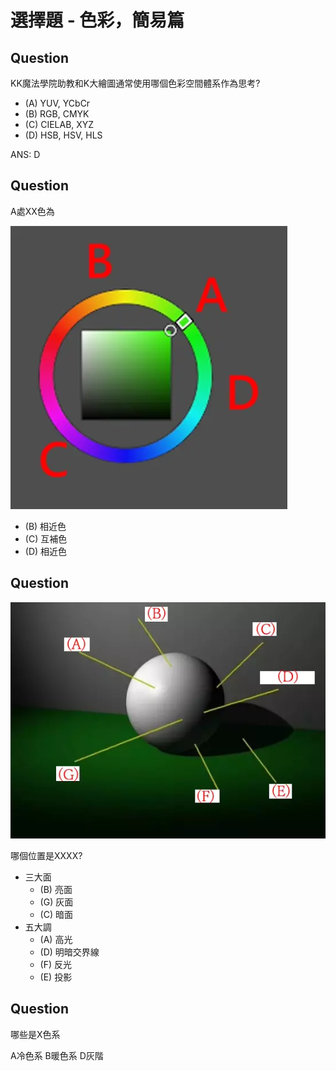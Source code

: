 # 選擇題 - 色彩，簡易篇

## Question

KK魔法學院助教和K大繪圖通常使用哪個色彩空間體系作為思考?

* (A) YUV, YCbCr
* (B) RGB, CMYK
* (C) CIELAB, XYZ
* (D) HSB, HSV, HLS

ANS: D

## Question

A處XX色為

![](./color_ring.webp)

* (B) 相近色
* (C) 互補色
* (D) 相近色

## Question
![](./三大面五大調.webp)

哪個位置是XXXX?

* 三大面
  * (B) 亮面
  * (G) 灰面
  * (C) 暗面
* 五大調
  * (A) 高光
  * (D) 明暗交界線
  * (F) 反光
  * (E) 投影
  
<style>
  .option-container {
    margin-bottom: 20px;
    padding: 10px;
    border: 1px solid #ccc;
  }
  .option-title {
    font-size: 16px;
    font-weight: bold;
    margin-bottom: 5px;
  }
  .square {
    width: 50px;
    height: 50px;
    display: inline-block; /* Ensures squares are side-by-side */
    margin-right: 5px;
  }
  .clear {
    clear: both; /* Ensures each option container starts on a new line */
  }
</style>

## Question

哪些是X色系

<div id="quizContainer"></div>

<script>
  const options = {
    'A': ['#2dfcd9', '#0000FF', '#00FFFF', '#3c8bc0'],
    'B': ['#d84b21', '#d3a375', '#ff1d55', '#e91717'],
    'C': ['red', 'green', 'blue', 'yellow'],
    'D': ['white', 'black', 'gray', '#424242']
  };

  const container = document.getElementById('quizContainer');
  Object.keys(options).forEach(option => {
    const optionContainer = document.createElement('div');
    optionContainer.className = 'option-container';

    const title = document.createElement('div');
    title.className = 'option-title';
    title.textContent = '( ' + option + ') ';
    optionContainer.appendChild(title);

    options[option].forEach(color => {
      const square = document.createElement('div');
      square.className = 'square';
      square.style.backgroundColor = color;
      optionContainer.appendChild(square);
    });

    container.appendChild(optionContainer);
  });
</script>

A冷色系 B暖色系 D灰階